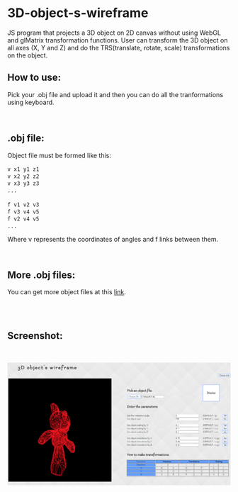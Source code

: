 # 3D-object-s-wireframe

JS program that projects a 3D object on 2D canvas without using WebGL and glMatrix transformation functions. User can transform the 3D object on all axes (X, Y and Z) and do the TRS(translate, rotate, scale) transformations on the object.

## How to use:

  Pick your .obj file and upload it and then you can do all the tranformations using keyboard.

</br>

## .obj file:

  Object file must be formed like this:

  ```
  v x1 y1 z1
  v x2 y2 z2
  v x3 y3 z3
  ...

  f v1 v2 v3
  f v3 v4 v5
  f v2 v4 v5
  ...
  ```
  Where v represents the coordinates of angles and f links between them.


</br>

## More .obj files:

You can get more object files at this [link](https://groups.csail.mit.edu/graphics/classes/6.837/F03/models/).

</br>
</br>

## Screenshot:

</br>

![Screenshot](screenshot.PNG)
